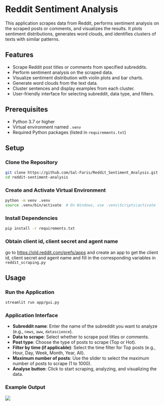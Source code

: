# Reddit Sentiment Analysis
This application scrapes data from Reddit, performs sentiment analysis on the scraped posts or comments, and visualizes the results. It plots sentiment distributions, generates word clouds, and identifies clusters of texts with similar patterns.

## Features
- Scrape Reddit post titles or comments from specified subreddits.
- Perform sentiment analysis on the scraped data.
- Visualize sentiment distribution with violin plots and bar charts.
- Generate word clouds from the text data.
- Cluster sentences and display examples from each cluster.
- User-friendly interface for selecting subreddit, data type, and filters.

## Prerequisites
- Python 3.7 or higher
- Virtual environment named `.venv`
- Required Python packages (listed in `requirements.txt`)

## Setup

### Clone the Repository
```bash
git clone https://github.com/Sal-Faris/Reddit_Sentiment_Analysis.git
cd reddit-sentiment-analysis
```

### Create and Activate Virtual Environment
```bash
python -m venv .venv
source .venv/bin/activate  # On Windows, use .venv\Scripts\activate
```

### Install Dependencies
```bash
pip install -r requirements.txt
```

### Obtain client id, client secret and agent name
go to https://old.reddit.com/prefs/apps and create an app to get the client id, client secret and agent name and fill in the corresponding variables in ```reddit_scraping.py```

## Usage

### Run the Application
```bash
streamlit run app/gui.py
```
### Application Interface
- **Subreddit name**: Enter the name of the subreddit you want to analyze (e.g., `news`, `aww`, `datascience`).
- **Data to scrape**: Select whether to scrape post titles or comments.
- **Post type**: Choose the type of posts to scrape (Top or Hot).
- **Filter by time (if applicable)**: Select the time filter for Top posts (e.g., Hour, Day, Week, Month, Year, All).
- **Maximum number of posts**: Use the slider to select the maximum number of posts to scrape (1 to 1000).
- **Analyse button**: Click to start scraping, analyzing, and visualizing the data.

### Example Output

![](https://github.com/Sal-Faris/Reddit_Sentiment_Analysis/blob/main/SentimentDEMO.gif)
